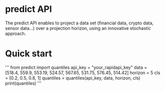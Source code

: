 # predict API
The predict API enables to project a data set (financial data, crypto data, sensor data…) over a projection horizon, using an innovative stochastic approach.
# Quick start
'''
from predict import quantiles
api_key = "your_rapidapi_key"
data = [518.4, 559.9, 553.19, 524.57, 567.65, 531.75, 576.45, 514.42]
horizon = 5
cls = [0.2, 0.5, 0.8, 1]
quantiles = quantiles(api_key, data, horizon, cls)
print(quantiles)
'''
